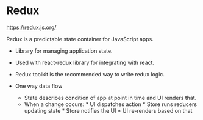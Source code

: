 # Redux
https://redux.js.org/

Redux is a predictable state container for JavaScript apps.
* Library for managing application state.
* Used with react-redux library for integrating with react.
* Redux toolkit is the recommended way to write redux logic.

* One way data flow
  * State describes condition of app at point in time and UI renders that.
  * When a change occurs:
        * UI dispatches action
        * Store runs reducers updating state
        * Store notifies the UI
        * UI re-renders based on that


